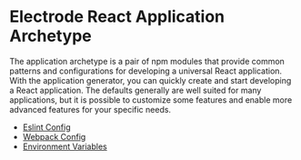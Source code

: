 # Electrode React Application Archetype

The application archetype is a pair of npm modules that provide common patterns and configurations for developing a universal React application.  With the application generator, you can quickly create and start developing a React application.  The defaults generally are well suited for many applications, but it is possible to customize some features and enable more advanced features for your specific needs.

-   [Eslint Config](/chapter1/intermediate/app-archetype/eslint.md)
-   [Webpack Config](/chapter1/intermediate/app-archetype/webpack-config.md)
-   [Environment Variables](/chapter1/intermediate/app-archetype/env-vars.md)

